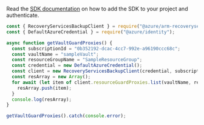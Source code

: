 Read the [SDK documentation](https://github.com/Azure/azure-sdk-for-js/blob/%40azure%2Farm-recoveryservicesbackup_8.1.1/sdk/recoveryservicesbackup/arm-recoveryservicesbackup/README.md) on how to add the SDK to your project and authenticate.

```javascript
const { RecoveryServicesBackupClient } = require("@azure/arm-recoveryservicesbackup");
const { DefaultAzureCredential } = require("@azure/identity");

async function getVaultGuardProxies() {
  const subscriptionId = "0b352192-dcac-4cc7-992e-a96190ccc68c";
  const vaultName = "sampleVault";
  const resourceGroupName = "SampleResourceGroup";
  const credential = new DefaultAzureCredential();
  const client = new RecoveryServicesBackupClient(credential, subscriptionId);
  const resArray = new Array();
  for await (let item of client.resourceGuardProxies.list(vaultName, resourceGroupName)) {
    resArray.push(item);
  }
  console.log(resArray);
}

getVaultGuardProxies().catch(console.error);
```
